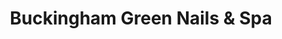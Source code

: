 ---
title: "Buckingham Green Nails & Spa"
url: /holicong/buckingham-green-nails-und-spa/
shop: Kosmetik
---